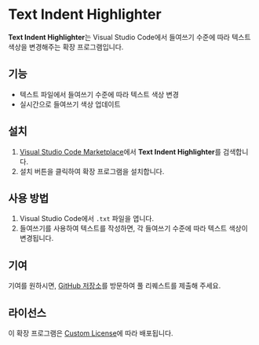 # Text Indent Highlighter

**Text Indent Highlighter**는 Visual Studio Code에서 들여쓰기 수준에 따라 텍스트 색상을 변경해주는 확장 프로그램입니다.

## 기능

- 텍스트 파일에서 들여쓰기 수준에 따라 텍스트 색상 변경
- 실시간으로 들여쓰기 색상 업데이트

## 설치

1. [Visual Studio Code Marketplace](https://marketplace.visualstudio.com/)에서 **Text Indent Highlighter**를 검색합니다.
2. 설치 버튼을 클릭하여 확장 프로그램을 설치합니다.

## 사용 방법

1. Visual Studio Code에서 `.txt` 파일을 엽니다.
2. 들여쓰기를 사용하여 텍스트를 작성하면, 각 들여쓰기 수준에 따라 텍스트 색상이 변경됩니다.

## 기여

기여를 원하시면, [GitHub 저장소](https://github.com/compaq01101/text-indent-highlighter)를 방문하여 풀 리퀘스트를 제출해 주세요.

## 라이선스

이 확장 프로그램은 [Custom License](LICENSE)에 따라 배포됩니다.

